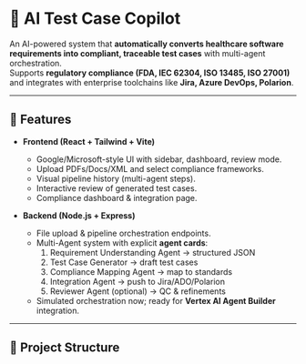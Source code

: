 # 🧪 AI Test Case Copilot

An AI-powered system that **automatically converts healthcare software requirements into compliant, traceable test cases** with multi-agent orchestration.  
Supports **regulatory compliance (FDA, IEC 62304, ISO 13485, ISO 27001)** and integrates with enterprise toolchains like **Jira, Azure DevOps, Polarion**.

---

## 🚀 Features
- **Frontend (React + Tailwind + Vite)**
  - Google/Microsoft-style UI with sidebar, dashboard, review mode.
  - Upload PDFs/Docs/XML and select compliance frameworks.
  - Visual pipeline history (multi-agent steps).
  - Interactive review of generated test cases.
  - Compliance dashboard & integration page.

- **Backend (Node.js + Express)**
  - File upload & pipeline orchestration endpoints.
  - Multi-Agent system with explicit **agent cards**:
    1. Requirement Understanding Agent → structured JSON
    2. Test Case Generator → draft test cases
    3. Compliance Mapping Agent → map to standards
    4. Integration Agent → push to Jira/ADO/Polarion
    5. Reviewer Agent (optional) → QC & refinements
  - Simulated orchestration now; ready for **Vertex AI Agent Builder** integration.

---

## 📂 Project Structure
